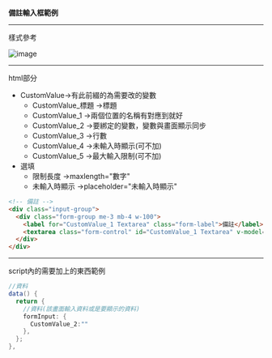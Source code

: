 **備註輸入框範例**
___
樣式參考

![image](https://github.com/e871223eeee/workModular/assets/58674364/a28ca1fb-ab10-4f16-be59-a13642f2756f)
___
html部分
- CustomValue->有此前綴的為需要改的變數
    - CustomValue_標題 ->標題
    - CustomValue_1 ->兩個位置的名稱有對應到就好
    - CustomValue_2 ->要綁定的變數，變數與畫面顯示同步
    - CustomValue_3 ->行數
    - CustomValue_4 ->未輸入時顯示(可不加)
    - CustomValue_5 ->最大輸入限制(可不加)
- 選填
  - 限制長度 ->maxlength="數字"
  - 未輸入時顯示 ->placeholder="未輸入時顯示"
```html
<!-- 備註 -->
<div class="input-group">
  <div class="form-group me-3 mb-4 w-100">
    <label for="CustomValue_1 Textarea" class="form-label">備註</label>
    <textarea class="form-control" id="CustomValue_1 Textarea" v-model="CustomValue_2"  rows="CustomValue_3" placeholder="CustomValue_4" maxlength="CustomValue_5"></textarea>
  </div>
</div>
```
___

script內的需要加上的東西範例
```C#
//資料
data() {
  return {
    //資料(該畫面輸入資料或是要顯示的資料)
    formInput: {
      CustomValue_2:""
    },
  };
},
```

